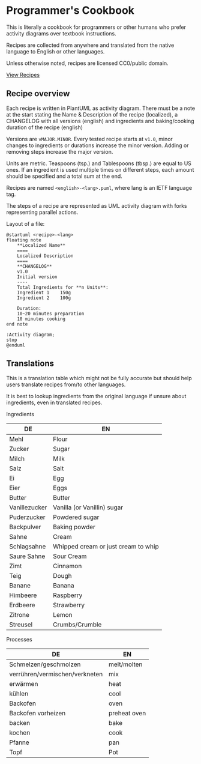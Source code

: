 # Programmer's Cookbook

This is literally a cookbook for programmers or other humans who prefer activity diagrams over textbook instructions.

Recipes are collected from anywhere and translated from the native language to English or other languages.

Unless otherwise noted, recipes are licensed CC0/public domain.

[View Recipes](RECIPES.md)

## Recipe overview

Each recipe is written in PlantUML as activity diagram. There must be a note at the start stating the Name & Description of the recipe (localized), a CHANGELOG with all versions (english) and ingredients and baking/cooking duration of the recipe (english)

Versions are `vMAJOR.MINOR`. Every tested recipe starts at `v1.0`, minor changes to ingredients or durations increase the minor version. Adding or removing steps increase the major version.

Units are metric. Teaspoons (tsp.) and Tablespoons (tbsp.) are equal to US ones. If an ingredient is used multiple times on different steps, each amount should be specified and a total sum at the end.

Recipes are named `<english>-<lang>.puml`, where lang is an IETF language tag.

The steps of a recipe are represented as UML activity diagram with forks representing parallel actions.

Layout of a file:
```plantuml
@startuml <recipe>-<lang>
floating note
	**Localized Name**
	====
	Localized Description
	====
	**CHANGELOG**
	v1.0
	Initial version
	----
	Total Ingredients for **n Units**:
	Ingredient 1	150g
	Ingredient 2	100g

	Duration:
	10~20 minutes preparation
	10 minutes cooking
end note

:Activity diagram;
stop
@enduml
```

## Translations

This is a translation table which might not be fully accurate but should help users translate recipes from/to other languages.

It is best to lookup ingredients from the original language if unsure about ingredients, even in translated recipes.

Ingredients

| DE | EN |
|---|---|
|Mehl|Flour|
|Zucker|Sugar|
|Milch|Milk|
|Salz|Salt|
|Ei|Egg|
|Eier|Eggs|
|Butter|Butter|
|Vanillezucker|Vanilla (or Vanillin) sugar|
|Puderzucker|Powdered sugar|
|Backpulver|Baking powder|
|Sahne|Cream|
|Schlagsahne|Whipped cream or just cream to whip|
|Saure Sahne|Sour Cream|
|Zimt|Cinnamon|
|Teig|Dough|
|Banane|Banana|
|Himbeere|Raspberry|
|Erdbeere|Strawberry|
|Zitrone|Lemon|
|Streusel|Crumbs/Crumble|

Processes

| DE | EN |
|---|---|
|Schmelzen/geschmolzen|melt/molten|
|verrühren/vermischen/verkneten|mix|
|erwärmen|heat|
|kühlen|cool|
|Backofen|oven|
|Backofen vorheizen|preheat oven|
|backen|bake|
|kochen|cook|
|Pfanne|pan|
|Topf|Pot|
